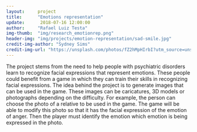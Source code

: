 ```yaml
---  
layout:     project  
title:      "Emotions representation"  
update:      2018-07-16 12:00:00  
author:     "Rafael Luiz Testa"  
img-thumb:  "img/research_emotionrep.png"
header-img: "img/projects/emotion-representation/sad-smile.jpg"  
credit-img-author: "Sydney Sims"  
credit-img-url: "https://unsplash.com/photos/fZ2hMpHIrbI?utm_source=unsplash&utm_medium=referral&utm_content=creditCopyText"  
---  
```

  
The project stems from the need to help people with psychiatric disorders learn to recognize facial expressions that represent emotions. These people could benefit from a game in which they can train their skills in recognizing facial expressions. The idea behind the project is to generate images that can be used in the game. These images can be caricatures, 3D models or photographs depending on the difficulty. For example, the person can choose the photo of a relative to be used in the game. The game will be able to modify this photo so that it has the facial expression of the emotion of anger. Then the player must identify the emotion which emotion is being expressed in the photo.